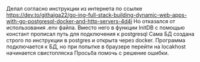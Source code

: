 Делал согласно инструкции из интернета по ссылке https://dev.to/githaiga22/go-ing-full-stack-building-dynamic-web-apps-with-go-postgresql-docker-and-http-servers-4d4i
Но отказался от использования .env файла. Вместо него в функции InitDB с помощью констант прописал путь для подключения к postgresql
Сама БД создана строго по инструкции в postgres и открыта через docker.
Программа подключается к БД, но при попытке в браузере перейти на locakhost начинается свистопляска
Просьба помочь с решение ошибки.
